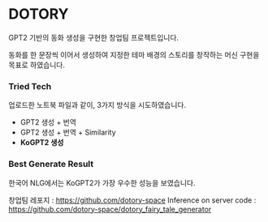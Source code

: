 # DOTORY

GPT2 기반의 동화 생성을 구현한 창업팀 프로젝트입니다.

동화를 한 문장씩 이어서 생성하여 지정한 테마 배경의 스토리를 창작하는 머신 구현을 목표로 하였습니다.


### Tried Tech

업로드한 노트북 파일과 같이, 3가지 방식을 시도하였습니다.
- GPT2 생성 + 번역
- GPT2 생성 + 번역 + Similarity
- **KoGPT2 생성** 

### Best Generate Result

한국어 NLG에서는 KoGPT2가 가장 우수한 성능을 보였습니다.


창업팀 레포지 : https://github.com/dotory-space
Inference on server code : https://github.com/dotory-space/dotory_fairy_tale_generator
